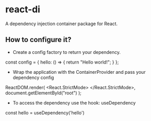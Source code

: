 # react-di

A dependency injection container package for React.

## How to configure it?

- Create a config factory to return your dependency.


const config = {
  hello: () => {
      return "Hello world!";
  }
};


- Wrap the application with the ContainerProvider and pass your  dependency config

ReactDOM.render(
  <React.StrictMode>
    <ContainerProvider config={config}>
      <App />
    </ContainerProvider>
  </React.StrictMode>,
  document.getElementById("root")
);

- To access the dependency use the hook: useDependency

const hello = useDependency('hello')